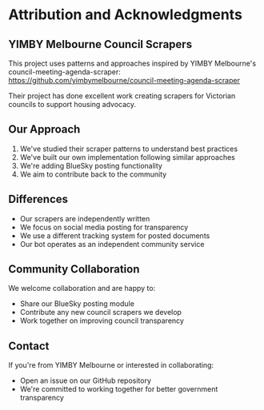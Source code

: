 # Attribution and Acknowledgments

## YIMBY Melbourne Council Scrapers

This project uses patterns and approaches inspired by YIMBY Melbourne's council-meeting-agenda-scraper:
https://github.com/yimbymelbourne/council-meeting-agenda-scraper

Their project has done excellent work creating scrapers for Victorian councils to support housing advocacy.

## Our Approach

1. We've studied their scraper patterns to understand best practices
2. We've built our own implementation following similar approaches
3. We're adding BlueSky posting functionality
4. We aim to contribute back to the community

## Differences

- Our scrapers are independently written
- We focus on social media posting for transparency
- We use a different tracking system for posted documents
- Our bot operates as an independent community service

## Community Collaboration

We welcome collaboration and are happy to:
- Share our BlueSky posting module
- Contribute any new council scrapers we develop
- Work together on improving council transparency

## Contact

If you're from YIMBY Melbourne or interested in collaborating:
- Open an issue on our GitHub repository
- We're committed to working together for better government transparency
